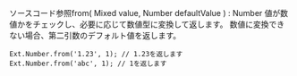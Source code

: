 ソースコード参照from( Mixed value, Number defaultValue ) : Number
値が数値かをチェックし、必要に応じて数値型に変換して返します。 数値に変換できない場合、第二引数のデフォルト値を返します。

    Ext.Number.from('1.23', 1); // 1.23を返します
    Ext.Number.from('abc', 1); // 1を返します
